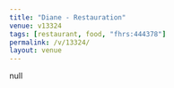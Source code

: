 ```yaml
---
title: "Diane - Restauration"
venue: v13324
tags: [restaurant, food, "fhrs:444378"]
permalink: /v/13324/
layout: venue
---
```

null